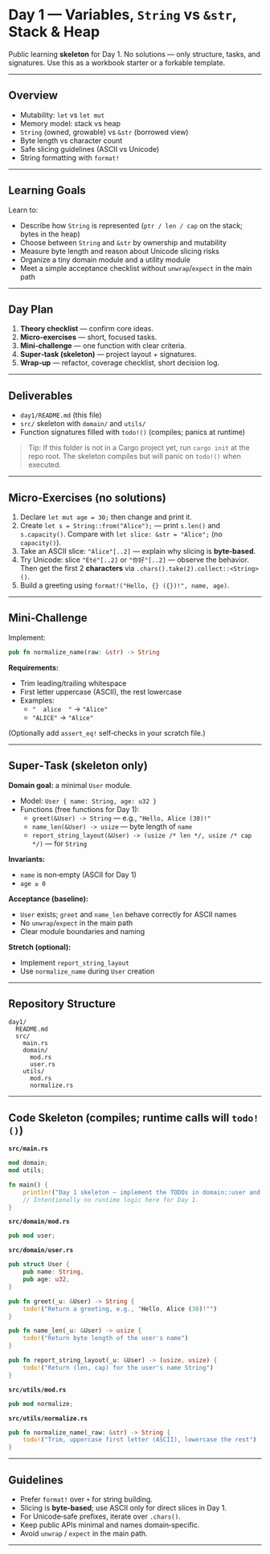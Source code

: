 # Day 1 — Variables, `String` vs `&str`, Stack & Heap

Public learning **skeleton** for Day 1. No solutions — only structure, tasks, and signatures.
Use this as a workbook starter or a forkable template.

---

## Overview

- Mutability: `let` vs `let mut`
- Memory model: stack vs heap
- `String` (owned, growable) vs `&str` (borrowed view)
- Byte length vs character count
- Safe slicing guidelines (ASCII vs Unicode)
- String formatting with `format!`

---

## Learning Goals

Learn to:
- Describe how `String` is represented (`ptr / len / cap` on the stack; bytes in the heap)
- Choose between `String` and `&str` by ownership and mutability
- Measure byte length and reason about Unicode slicing risks
- Organize a tiny domain module and a utility module
- Meet a simple acceptance checklist without `unwrap`/`expect` in the main path

---

## Day Plan

1. **Theory checklist** — confirm core ideas.
2. **Micro-exercises** — short, focused tasks.
3. **Mini‑challenge** — one function with clear criteria.
4. **Super‑task (skeleton)** — project layout + signatures.
5. **Wrap‑up** — refactor, coverage checklist, short decision log.

---

## Deliverables

- `day1/README.md` (this file)
- `src/` skeleton with `domain/` and `utils/`
- Function signatures filled with `todo!()` (compiles; panics at runtime)

> Tip: If this folder is not in a Cargo project yet, run `cargo init` at the repo root.
> The skeleton compiles but will panic on `todo!()` when executed.

---

## Micro‑Exercises (no solutions)

1. Declare `let mut age = 30;` then change and print it.
2. Create `let s = String::from("Alice");` — print `s.len()` and `s.capacity()`.
   Compare with `let slice: &str = "Alice";` (no `capacity()`).
3. Take an ASCII slice: `"Alice"[..2]` — explain why slicing is **byte‑based**.
4. Try Unicode: slice `"Été"[..2]` or `"你好"[..2]` — observe the behavior.  
   Then get the first 2 **characters** via `.chars().take(2).collect::<String>()`.
5. Build a greeting using `format!("Hello, {} ({})!", name, age)`.

---

## Mini‑Challenge

Implement:

```rust
pub fn normalize_name(raw: &str) -> String
```

**Requirements:**
- Trim leading/trailing whitespace
- First letter uppercase (ASCII), the rest lowercase
- Examples:  
  - `"  alice  "` → `"Alice"`  
  - `"ALICE"` → `"Alice"`

(Optionally add `assert_eq!` self‑checks in your scratch file.)

---

## Super‑Task (skeleton only)

**Domain goal:** a minimal `User` module.

- Model: `User { name: String, age: u32 }`
- Functions (free functions for Day 1):
  - `greet(&User) -> String` — e.g., `"Hello, Alice (30)!"`
  - `name_len(&User) -> usize` — byte length of `name`
  - `report_string_layout(&User) -> (usize /* len */, usize /* cap */)` — for `String`

**Invariants:**
- `name` is non‑empty (ASCII for Day 1)
- `age ≥ 0`

**Acceptance (baseline):**
- `User` exists; `greet` and `name_len` behave correctly for ASCII names
- No `unwrap`/`expect` in the main path
- Clear module boundaries and naming

**Stretch (optional):**
- Implement `report_string_layout`
- Use `normalize_name` during `User` creation

---

## Repository Structure

```
day1/
  README.md
  src/
    main.rs
    domain/
      mod.rs
      user.rs
    utils/
      mod.rs
      normalize.rs
```

---

## Code Skeleton (compiles; runtime calls will `todo!()`)

**`src/main.rs`**
```rust
mod domain;
mod utils;

fn main() {
    println!("Day 1 skeleton — implement the TODOs in domain::user and utils::normalize");
    // Intentionally no runtime logic here for Day 1.
}
```

**`src/domain/mod.rs`**
```rust
pub mod user;
```

**`src/domain/user.rs`**
```rust
pub struct User {
    pub name: String,
    pub age: u32,
}

pub fn greet(_u: &User) -> String {
    todo!("Return a greeting, e.g., "Hello, Alice (30)!"")
}

pub fn name_len(_u: &User) -> usize {
    todo!("Return byte length of the user's name")
}

pub fn report_string_layout(_u: &User) -> (usize, usize) {
    todo!("Return (len, cap) for the user's name String")
}
```

**`src/utils/mod.rs`**
```rust
pub mod normalize;
```

**`src/utils/normalize.rs`**
```rust
pub fn normalize_name(_raw: &str) -> String {
    todo!("Trim, uppercase first letter (ASCII), lowercase the rest")
}
```

---

## Guidelines

- Prefer `format!` over `+` for string building.
- Slicing is **byte‑based**; use ASCII only for direct slices in Day 1.
- For Unicode‑safe prefixes, iterate over `.chars()`.
- Keep public APIs minimal and names domain‑specific.
- Avoid `unwrap` / `expect` in the main path.

---



